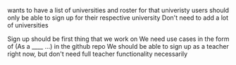 wants to have a list of universities and roster for that univeristy
users should only be able to sign up for their respective university
  Don't need to add a lot of universities

Sign up should be first thing that we work on
We need use cases in the form of (As a ____ ...) in the github repo
We should be able to sign up as a teacher right now, but don't need full teacher functionality necessarily